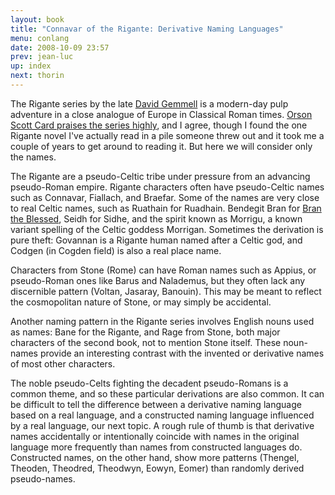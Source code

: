 ```yaml
---
layout: book
title: "Connavar of the Rigante: Derivative Naming Languages"
menu: conlang
date: 2008-10-09 23:57
prev: jean-luc
up: index
next: thorin
---
```

The Rigante series by the late [David Gemmell](http://en.wikipedia.org/wiki/David_Gemmell) is a modern-day pulp adventure in a close analogue of Europe in Classical Roman times.  [Orson Scott Card praises the series highly](http://www.hatrack.com/osc/reviews/everything/2007-09-16.shtml), and I agree, though I found the one Rigante novel I've actually read in a pile someone threw out and it took me a couple of years to get around to reading it.  But here we will consider only the names.

The Rigante are a pseudo-Celtic tribe under pressure from an advancing pseudo-Roman empire.  Rigante characters often have pseudo-Celtic names such as Connavar, Fiallach, and Braefar.<!--break-->  Some of the names are very close to real Celtic names, such as Ruathain for Ruadhain. Bendegit Bran for [Bran the Blessed](http://en.wikipedia.org/wiki/Bran_the_Blessed), Seidh for Sidhe, and the spirit known as Morrigu, a known variant spelling of the Celtic goddess Morrigan.  Sometimes the derivation is pure theft:  Govannan is a Rigante human named after a Celtic god, and Codgen (in Cogden field) is also a real place name.

Characters from Stone (Rome) can have Roman names such as Appius, or pseudo-Roman ones like Barus and Nalademus, but they often lack any discernible pattern (Voltan, Jasaray, Banouin).  This may be meant to reflect the cosmopolitan nature of Stone, or may simply be accidental.

Another naming pattern in the Rigante series involves English nouns used as names:  Bane for the Rigante, and Rage from Stone, both major characters of the second book, not to mention Stone itself.  These noun-names provide an interesting contrast with the invented or derivative names of most other characters.

The noble pseudo-Celts fighting the decadent pseudo-Romans is a common theme, and so these particular derivations are also common.  It can be difficult to tell the difference between a derivative naming language based on a real language, and a constructed naming language influenced by a real language, our next topic.  A rough rule of thumb is that derivative names accidentally or intentionally coincide with names in the original language more frequently than names from constructed languages do.  Constructed names, on the other hand, show more patterns (Thengel, Theoden, Theodred, Theodwyn, Eowyn, Eomer) than randomly derived pseudo-names.